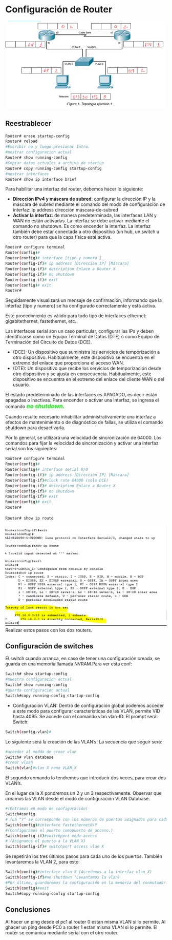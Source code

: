# Configuración de Router
![Image text](../../img/redes-practica2/topologia.PNG)

## Reestrablecer
```bash
Router# erase startup-config
Router# reload
#Escribir no y luego presionar Intro.
#mostrar configuracion actual
Router# show running-config
#Copiar datos actuales a archivo de startup
Router# copy running-config startup-config
#mostrar interfaces 
Router# show ip interface brief
```
Para habilitar una interfaz del router, debemos hacer lo siguiente:
- **Dirección IPv4 y máscara de subred**: configurar la dirección IP y la
máscara de subred mediante el comando del modo de configuración de
interfaz:
ip address dirección máscara-de-subred
- **Activar la interfaz**: de manera predeterminada, las interfaces LAN y WAN
no están activadas. La interfaz se debe activar mediante el comando no
shutdown. Es como encender la interfaz. La interfaz también debe estar
conectada a otro dispositivo (un hub, un switch u otro router) para que la
capa física esté activa.
```bash
Router# configure terminal
Router(config)#
Router(config)# interface [tipo y numero ]
Router(config-íf)# ip address [Dirección IP] [Máscara]
Router(config-if)# description Enlace a Router X
Router(config-if)# no shutdown
Router(config-if)# exit
Router(config)# exit
Router#
```
Seguidamente visualizará un mensaje de confirmación, informando que la interfaz
[tipo y numero] se ha configurado correctamente y está activa. 

Este procedimiento es
válido para todo tipo de interfaces ethernet: gigabitethernet, fastethernet, etc.

Las interfaces serial son un caso particular, configurar las IPs y
deben identificarse como un Equipo Terminal de Datos (DTE) o como Equipo de
Terminación del Circuito de Datos (DCE).
-  (DCE): Un dispositivo que suministra los
servicios de temporización a otro dispositivo. Habitualmente, este
dispositivo se encuentra en el extremo del enlace que proporciona el
acceso WAN.
-  (DTE): Un dispositivo que recibe los servicios de
temporización desde otro dispositivo y se ajusta en consecuencia.
Habitualmente, este dispositivo se encuentra en el extremo del enlace del
cliente WAN o del usuario.

El estado predeterminado de las interfaces es APAGADO, es decir están
apagadas o inactivas. Para encender o activar una interfaz, se ingresa el comando ***<em style="color:#00ff00;font-size:18px">no shutdown.</em>***

Cuando resulte necesario inhabilitar administrativamente una interfaz a efectos de
mantenimiento o de diagnóstico de fallas, se utiliza el comando shutdown para
desactivarla.

Por lo general, se utilizará una velocidad de sincronización de 64000. Los
comandos para fijar la velocidad de sincronización y activar una interfaz serial son los
siguientes:
```bash
Router# configure terminal
Router(config)#
Router(config)# interface serial 0/0
Router(config-íf)# ip address [Dirección IP] [Máscara]
Router(config-if)#clock rate 64000 (solo DCE)
Router(config-if)# description Enlace a Router X
Router(config-if)# no shutdown
Router(config-if)# exit
Router(config)# exit
Router#

Router# show ip route
```
![Image text](../../img/redes-practica2/configuracion_serial_router.PNG)
Realizar estos pasos con los dos routers.

## Configuración de switches

El switch cuando arranca, en caso de tener una configuración creada, se guarda
en una memoria llamada NVRAM.Para ver esta conf:
```bash
Switch# show startup-config
#muestra configuracion actual
Switch# show running-config
#guarda configuracion actual 
Switch#copy running-config startup-config
```

- Configuración VLAN: Dentro de configuración global podemos acceder a
este modo para configurar características de las VLAN, permite VID hasta 4095. Se accede con el comando vlan vlan-ID. El prompt será:
Switch:
```bash
Switch(config-vlan)#
```
Lo siguiente será la creación de las VLAN’s. La secuencia que seguir será:
```bash
#acceder al moddo de crear vlan
Switch# vlan database
#crear vlnan
Switch(vlan)#vlan X name VLAN_X 
```
El segundo comando lo tendremos que introducir dos veces, para crear dos VLAN’s.

 En el lugar de la X pondremos un 2 y un 3 respectivamente. Observar que creamos las VLAN desde el modo de configuración VLAN Database.     

```bash
#(Entramos en modo de configuración)
Switch#config 
# (La “Y” se corresponde con los números de puertos asignados para cada VLAN)
Switch(config)#interface fastethernet0/Y 
#(Configuramos el puerto comopuerto de acceso.)
Switch(config-if)#switchport mode access 
# (Asignamos el puerto a la VLAN X)
Switch(config-if)# switchport access vlan X

```
Se repetirán los tres últimos pasos para cada uno de los puertos. También levantaremos la VLAN 2, para esto:
```bash
Switch(config)#interface vlan X (Accedemos a la interfaz vlan X)
Switch(config-if)#no shutdown (Levantamos la vlan)
#Por último, guardaremos la configuración en la memoria del conmutador:
Switch(config)#exit
Switch#copy running-config startup-config
```
## Conclusiones
Al hacer un ping desde el pc1 al router 0 estan misma VLAN si lo permite. Al ghacer un ping desde PC0 a router 1 estan misma VLAN si lo permite. El router se comunica mediante serial con el otro router.